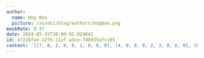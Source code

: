 ```yaml
---
author:
  name: Hog Boo
  picture: /assets/blog/authors/hogboo.png
maskRate: 0.37
date: 2024-05-15T20:00:02.029842
id: b7226fae-12f5-11ef-a3ce-7d8935afcc85
content: '[[7, 0, 2, 4, 6, 1, 0, 0, 0], [4, 0, 8, 0, 2, 3, 0, 6, 0], [6, 0, 0, 5, 8, 0, 7, 0, 0], [2, 6, 4, 3, 0, 8, 1, 9, 5], [1, 7, 0, 2, 9, 0, 8, 0, 6], [0, 8, 3, 6, 1, 5, 0, 0, 7], [3, 2, 0, 0, 4, 7, 0, 5, 8], [5, 1, 6, 8, 3, 0, 0, 0, 9], [8, 4, 0, 9, 5, 6, 0, 0, 2]]'
---
```

